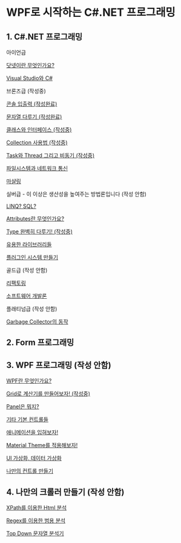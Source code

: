 # WPF로 시작하는 C#.NET 프로그래밍

## 1. C#.NET 프로그래밍

아이언급

[닷넷이란 무엇인가요?](C%23/dot-net.md)

[Visual Studio와 C#](C%23/vs-with-cs.md)

브론즈급 (작성중)

[콘솔 입출력 (작성완료)](C%23/console-io.md)

[문자열 다루기 (작성완료)](C%23/strings.md)

[클래스와 인터페이스 (작성중)](C%23/class-interface.md)

[Collection 사용법 (작성중)](C%23/collections.md)

[Task와 Thread 그리고 비동기 (작성중)](C%23/task-thread-async.md)

[파일시스템과 네트워크 통신](C%23/fs-network.md)

[마샬링](C%23/marshal.md)

실버급 - 이 이상은 생산성을 높여주는 방법론입니다 (작성 안함)

[LINQ? SQL?](C%23/linq.md)

[Attributes란 무엇인가요?](C%23/attributes.md)

[Type 완벽히 다루기! (작성중)](C%23/type.md)

[유용한 라이브러리들](C%23/libs.md)

[플러그인 시스템 만들기](C%23/plugin.md)

골드급 (작성 안함)

[리팩토링](C%23/refactoring.md)

[소프트웨어 개발론](C%23/sw-dev.md)

플래티넘급 (작성 안함)

[Garbage Collector의 동작](C%23/gc.md)

## 2. Form 프로그래밍



## 3. WPF 프로그래밍 (작성 안함)

[WPF란 무엇인가요?](WPF/wtf-wpf.md)

[Grid로 계산기를 만들어보자! (작성중)](WPF/calculator.md)

[Panel은 뭐지?](WPF/panel.md)

[기타 기본 컨트롤들](WPF/controls.md)

[애니메이션을 입혀보자!](WPF/animation.md)

[Material Theme를 적용해보자!](WPF/material.md)

[UI 가상화, 데이터 가상화](WPF/vitualization.md)

[나만의 컨트롤 만들기](WPF/own-control.md)

## 4. 나만의 크롤러 만들기 (작성 안함)

[XPath를 이용한 Html 분석](Parser/xpath-html.md)

[Regex를 이용한 범용 분석](Parser/regex.md)

[Top Down 문자열 분석기](Parser/ll-top-down.md)